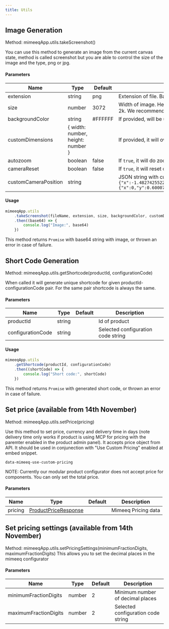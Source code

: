 ```yaml
---
title: Utils
---
```


## Image Generation

Method: mimeeqApp.utils.takeScreenshot()

You can use this method to generate an image from the current canvas state, method is called screenshot but you are able to control the size of the image and the type, png or jpg.

#### Parameters

| Name                 | Type                              | Default | Description                                                                                                                                                                                                                                                            |
| -------------------- | --------------------------------- | ------- | ---------------------------------------------------------------------------------------------------------------------------------------------------------------------------------------------------------------------------------------------------------------------- |
| extension            | string                            | png     | Extension of file. Based on that image has set proper MimeType. Accepts only png, jpg and jpeg.                                                                                                                                                                        |
| size                 | number                            | 3072    | Width of image. Height will be set automatically based on canvas aspect ratio. On iOS powered mobiles it may cause reloads if size is bigger then 2k. We recommend 1k for ecommerce.                                                                                   |
| backgroundColor      | string                            | #FFFFFF | If provided, will be used for background on jpeg file. Accepts only hex and hexa format.                                                                                                                                                                               |
| customDimensions     | { width: number, height: number } |         | If provided, it will overwrite size and/or automatically calculated height.                                                                                                                                                                                            |
| autozoom             | boolean                           | false   | If `true`, it will do zoom out on canvas to make sure product if fully visible.                                                                                                                                                                                        |
| cameraReset          | boolean                           | false   | If `true`, it will reset camera to initial position (position from 1st camera at scene settings).                                                                                                                                                                      |
| customCameraPosition | string                            |         | JSON string with custom camera position eg. ```{"position":{"x":-1.4827425522188151,"y":1.7029008083897266,"z":-5.265221131049244},"alpha":4.4378873110317825,"beta":1.3718508759876076,"target":{"x":0,"y":0.600077748298645,"z":0},"radius":5.580080441792618}```    |

#### Usage

```js
mimeeqApp.utils
    .takeScreenshot(fileName, extension, size, backgroundColor, customDimensions, autozoom, cameraReset, customCameraPosition)
    .then((base64) => {
        console.log("Image:", base64)
    })
```

This method returns `Promise` with base64 string with image, or thrown an error in case of failure.


## Short Code Generation

Method: mimeeqApp.utils.getShortcode(productId, configurationCode)

When called it will generate unique shortcode for given productId-configurationCode pair. For the same pair shortcode is always the same.

#### Parameters

| Name              | Type                              | Default | Description                                                                                                                                                                          |
| ----------------- | --------------------------------- | ------- | ----------------------------------------------- |
| productId         | string                            |         | Id of product                                   |
| configurationCode | string                            |         | Selected configuration code string              |

#### Usage

```js
mimeeqApp.utils
    .getShortcode(productId, configurationCode)
    .then((shortCode) => {
        console.log("Short code:", shortCode)
    })
```

This method returns `Promise` with generated short code, or thrown an error in case of failure.

## Set price (available from 14th November)

Method: mimeeqApp.utils.setPrice(pricing)

Use this method to set price, currency and delivery time in days (note delivery time only works if product is using MCP for pricing with the paremter enabled in the product admin panel). It accepts price object from API. It should be used in conjunection with "Use Custom Pricing" enabled at embed snippet.

```
data-mimeeq-use-custom-pricing
```

NOTE: Currently our modular product configurator does not accept price for components. You can only set the total price.

#### Parameters

| Name              | Type                              | Default | Description                                                                                                                                                                          |
| ----------------- | --------------------------------- | ------- | ----------------------------------------------- |
| pricing           | [ProductPriceResponse](https://docs.mimeeq.com/api-reference#model-ProductPriceResponse)  |         | Mimeeq Pricing data                             |

## Set pricing settings (available from 14th November)

Method: mimeeqApp.utils.setPricingSettings(minimumFractionDigits, maximumFractionDigits)
This allows you to set the decimal places in the mimeeq configurator

#### Parameters

| Name                  | Type                              | Default | Description                                                                                                                                                                          |
| --------------------- | --------------------------------- | ------- | ----------------------------------------------- |
| minimumFractionDigits | number                            | 2       | Minimum number of decimal places                |
| maximumFractionDigits | number                            | 2       | Selected configuration code string              |
